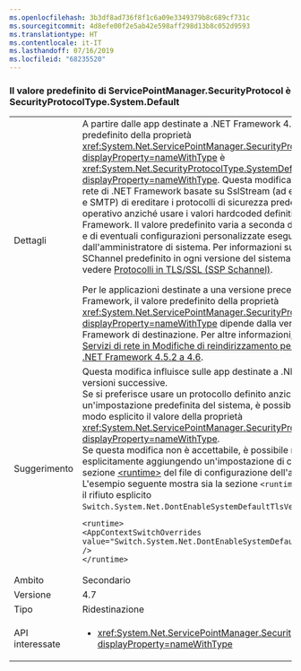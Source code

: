 ```yaml
---
ms.openlocfilehash: 3b3df8ad736f8f1c6a09e3349379b8c689cf731c
ms.sourcegitcommit: 4d8efe00f2e5ab42e598aff298d13b8c052d9593
ms.translationtype: HT
ms.contentlocale: it-IT
ms.lasthandoff: 07/16/2019
ms.locfileid: "68235520"
---
```

### <a name="default-value-of-servicepointmanagersecurityprotocol-is-securityprotocoltypesystemdefault"></a>Il valore predefinito di ServicePointManager.SecurityProtocol è SecurityProtocolType.System.Default

|   |   |
|---|---|
|Dettagli|A partire dalle app destinate a .NET Framework 4.7, il valore predefinito della proprietà <xref:System.Net.ServicePointManager.SecurityProtocol?displayProperty=nameWithType> è <xref:System.Net.SecurityProtocolType.SystemDefault?displayProperty=nameWithType>. Questa modifica consente alle API di rete di .NET Framework basate su SslStream (ad esempio FTP, HTTPS e SMTP) di ereditare i protocolli di sicurezza predefiniti dal sistema operativo anziché usare i valori hardcoded definiti da .NET Framework. Il valore predefinito varia a seconda del sistema operativo e di eventuali configurazioni personalizzate eseguite dall'amministratore di sistema. Per informazioni sul protocollo SChannel predefinito in ogni versione del sistema operativo Windows, vedere [Protocolli in TLS/SSL (SSP Schannel)](https://docs.microsoft.com/windows/desktop/SecAuthN/protocols-in-tls-ssl--schannel-ssp-).</p>Per le applicazioni destinate a una versione precedente di .NET Framework, il valore predefinito della proprietà <xref:System.Net.ServicePointManager.SecurityProtocol?displayProperty=nameWithType> dipende dalla versione di .NET Framework di destinazione. Per altre informazioni, vedere la [sezione Servizi di rete in Modifiche di reindirizzamento per la migrazione da .NET Framework 4.5.2 a 4.6](~/docs/framework/migration-guide/retargeting/4.5.2-4.6.md#networking).|
|Suggerimento|Questa modifica influisce sulle app destinate a .NET Framework 4.7 o versioni successive. </br>Se si preferisce usare un protocollo definito anziché affidarsi a un'impostazione predefinita del sistema, è possibile impostare in modo esplicito il valore della proprietà <xref:System.Net.ServicePointManager.SecurityProtocol?displayProperty=nameWithType>.</br>Se questa modifica non è accettabile, è possibile rifiutarla esplicitamente aggiungendo un'impostazione di configurazione alla sezione [\<runtime>](~/docs/framework/configure-apps/file-schema/runtime/runtime-element.md) del file di configurazione dell'applicazione. L'esempio seguente mostra sia la sezione <code>&lt;runtime&gt;</code> che l'opzione per il rifiuto esplicito <code>Switch.System.Net.DontEnableSystemDefaultTlsVersions</code>:<pre><code class="lang-xml">&lt;runtime&gt;&#13;&#10;&lt;AppContextSwitchOverrides value=&quot;Switch.System.Net.DontEnableSystemDefaultTlsVersions=true&quot; /&gt;&#13;&#10;&lt;/runtime&gt;&#13;&#10;</code></pre>|
|Ambito|Secondario|
|Versione|4.7|
|Tipo|Ridestinazione|
|API interessate|<ul><li><xref:System.Net.ServicePointManager.SecurityProtocol?displayProperty=nameWithType></li></ul>|
